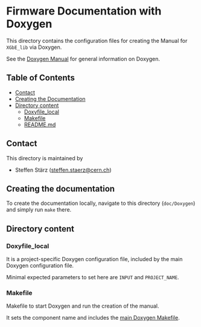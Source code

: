 # Firmware Documentation with Doxygen

This directory contains the configuration files for creating the Manual for `XGbE_lib` via Doxygen.

See the [Doxygen Manual](http://www.doxygen.nl/manual/) for general information on Doxygen.

## Table of Contents
* [Contact](#contact)
* [Creating the Documentation](#creating-the-documentation)
* [Directory content](#directory-content)
   + [Doxyfile_local](#doxyfile_local)
   + [Makefile](#makefile)
   + [README.md](#readmemd)

## Contact

This directory is maintained by
- Steffen Stärz (<steffen.staerz@cern.ch>)

## Creating the documentation
To create the documentation locally, navigate to this directory (`doc/Doxygen`) and simply run `make` there.

## Directory content

### Doxyfile_local
It is a project-specific Doxygen configuration file, included by the main Doxygen configuration file.

Minimal expected parameters to set here are `INPUT` and `PROJECT_NAME`.

### Makefile
Makefile to start Doxygen and run the creation of the manual.

It sets the component name and includes the [main Doxygen Makefile](./config/#makefile).

